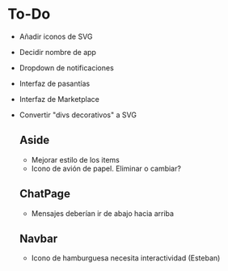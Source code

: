 # To-Do

- Añadir iconos de SVG
- Decidir nombre de app
- Dropdown de notificaciones
- Interfaz de pasantías
- Interfaz de Marketplace
- Convertir "divs decorativos" a SVG

  ## Aside
  - Mejorar estilo de los items
  - Icono de avión de papel. Eliminar o cambiar?

  ## ChatPage
  - Mensajes deberían ir de abajo hacia arriba

  ## Navbar
  - Icono de hamburguesa necesita interactividad (Esteban)
